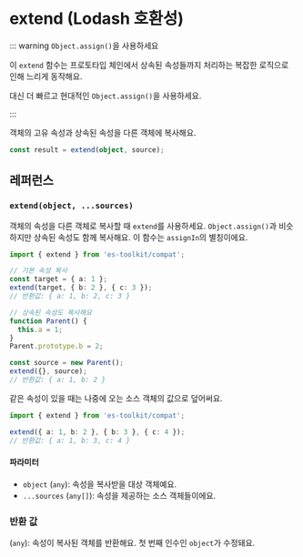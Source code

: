 # extend (Lodash 호환성)

::: warning `Object.assign()`을 사용하세요

이 `extend` 함수는 프로토타입 체인에서 상속된 속성들까지 처리하는 복잡한 로직으로 인해 느리게 동작해요.

대신 더 빠르고 현대적인 `Object.assign()`을 사용하세요.

:::

객체의 고유 속성과 상속된 속성을 다른 객체에 복사해요.

```typescript
const result = extend(object, source);
```

## 레퍼런스

### `extend(object, ...sources)`

객체의 속성을 다른 객체로 복사할 때 `extend`를 사용하세요. `Object.assign()`과 비슷하지만 상속된 속성도 함께 복사해요. 이 함수는 `assignIn`의 별칭이에요.

```typescript
import { extend } from 'es-toolkit/compat';

// 기본 속성 복사
const target = { a: 1 };
extend(target, { b: 2 }, { c: 3 });
// 반환값: { a: 1, b: 2, c: 3 }

// 상속된 속성도 복사해요
function Parent() {
  this.a = 1;
}
Parent.prototype.b = 2;

const source = new Parent();
extend({}, source);
// 반환값: { a: 1, b: 2 }
```

같은 속성이 있을 때는 나중에 오는 소스 객체의 값으로 덮어써요.

```typescript
import { extend } from 'es-toolkit/compat';

extend({ a: 1, b: 2 }, { b: 3 }, { c: 4 });
// 반환값: { a: 1, b: 3, c: 4 }
```

#### 파라미터

- `object` (`any`): 속성을 복사받을 대상 객체예요.
- `...sources` (`any[]`): 속성을 제공하는 소스 객체들이에요.

### 반환 값

(`any`): 속성이 복사된 객체를 반환해요. 첫 번째 인수인 `object`가 수정돼요.
